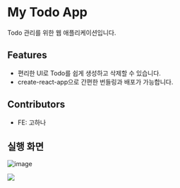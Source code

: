 # My Todo App

Todo 관리를 위한 웹 애플리케이션입니다.

## Features

- 편리한 UI로 Todo를 쉽게 생성하고 삭제할 수 있습니다.
- create-react-app으로 간편한 번들링과 배포가 가능합니다.


## Contributors

- FE: 고하나

## 실행 화면
![image](https://user-images.githubusercontent.com/75575781/197133576-ebd5079f-5523-4a44-a9f8-c4d5c6df1011.png)


<img src="https://img.shields.io/badge/API-007396?style=for-the-badge&logo=🚀&logoColor=white">

